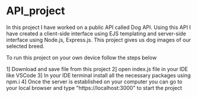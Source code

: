 # API_project
In this project I have worked on a public API called Dog API. Using this API I have created  a client-side interface using EJS templating and server-side interface using Node.js, Express.js. This project gives us dog images of our selected breed.

To run this project on your own device follow the steps below

1] Download and save file from this project
2] open index.js file in your IDE like VSCode
3] In your IDE terminal install all the necessary packages using npm.i 
4] Once the server is established on your computer you can go to your local browser and type "https://localhost:3000" to start the project
